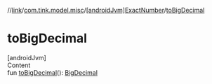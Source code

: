 //[link](../../index.md)/[com.tink.model.misc](../index.md)/[[androidJvm]ExactNumber](index.md)/[toBigDecimal](to-big-decimal.md)



# toBigDecimal  
[androidJvm]  
Content  
fun [toBigDecimal](to-big-decimal.md)(): [BigDecimal](https://developer.android.com/reference/kotlin/java/math/BigDecimal.html)  



